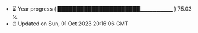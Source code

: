 - ⏳ Year progress { ██████████████████████▁▁▁▁▁▁▁▁ } 75.03 %
- ⏰ Updated on Sun, 01 Oct 2023 20:16:06 GMT

